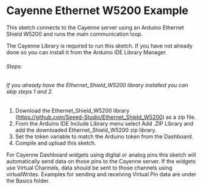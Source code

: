 # Cayenne Ethernet W5200 Example

This sketch connects to the Cayenne server using an Arduino Ethernet Shield W5200
and runs the main communication loop.

The Cayenne Library is required to run this sketch. If you have not already done so you can install it from the Arduino IDE Library Manager.

###### Steps:
###### If you already have the Ethernet_Shield_W5200 library installed you can skip steps 1 and 2.
1. Download the Ethernet_Shield_W5200 library (https://github.com/Seeed-Studio/Ethernet_Shield_W5200) as a zip file.
2. From the Arduino IDE Include Library menu select Add .ZIP Library and add the downloaded Ethernet_Shield_W5200 zip library.
3. Set the token variable to match the Arduino token from the Dashboard.
4. Compile and upload this sketch.

For Cayenne Dashboard widgets using digital or analog pins this sketch will automatically
send data on those pins to the Cayenne server. If the widgets use Virtual Channels, data
should be sent to those channels using virtualWrites. Examples for sending and receiving
Virtual Pin data are under the Basics folder.